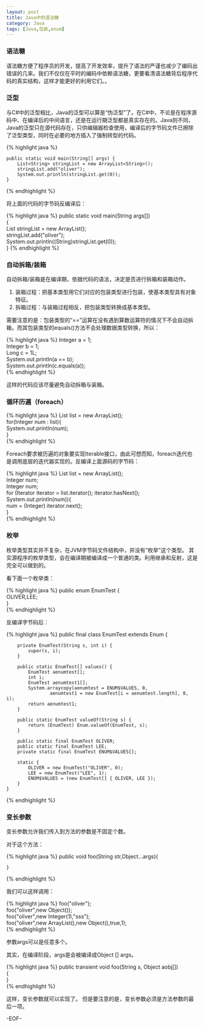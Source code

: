 ```yaml
---
layout: post
title: Java中的语法糖
category: Java
tags: [Java,包装,enum]
---
```


### 语法糖

语法糖方便了程序员的开发，提高了开发效率，提升了语法的严谨也减少了编码出错误的几率。我们不仅仅在平时的编码中依赖语法糖，更要看清语法糖背后程序代码的真实结构，这样才能更好的利用它们。。


### 泛型

与C#中的泛型相比，Java的泛型可以算是“伪泛型”了。在C#中，不论是在程序源码中、在编译后的中间语言，还是在运行期泛型都是真实存在的。Java则不同，Java的泛型只在源代码存在，只供编辑器检查使用，编译后的字节码文件已擦除了泛型类型，同时在必要的地方插入了强制转型的代码。

{% highlight java %}

    public static void main(String[] args) {  
        List<String> stringList = new ArrayList<String>();  
        stringList.add("oliver");  
        System.out.println(stringList.get(0));  
    }  
{% endhighlight %}

将上面的代码的字节码反编译后：

{% highlight java %}
    public static void main(String args[])  
    {  
        List stringList = new ArrayList();  
        stringList.add("oliver");  
        System.out.println((String)stringList.get(0));  
    } 
{% endhighlight %}

### 自动拆箱/装箱

自动拆箱/装箱是在编译期，依据代码的语法，决定是否进行拆箱和装箱动作。
1. 装箱过程：把基本类型用它们对应的包装类型进行包装，使基本类型具有对象特征。
2. 拆箱过程：与装箱过程相反，把包装类型转换成基本类型。

需要注意的是：包装类型的“==”运算在没有遇到算数运算符的情况下不会自动拆箱，而其包装类型的equals()方法不会处理数据类型转换，所以：

{% highlight java %}
    Integer a = 1;  
    Integer b = 1;  
    Long c = 1L;  
    System.out.println(a == b);  
    System.out.println(c.equals(a));  
{% endhighlight %}

这样的代码应该尽量避免自动拆箱与装箱。

### 循环历遍（foreach）

{% highlight java %}
    List<Integer> list = new ArrayList<Integer>();  
    for(Integer num : list){  
        System.out.println(num);  
    }  
{% endhighlight %}

Foreach要求被历遍的对象要实现Iterable接口，由此可想而知，foreach迭代也是调用底层的迭代器实现的。反编译上面源码的字节码：

{% highlight java %}
    List list = new ArrayList();  
    Integer num;  
    Integer num;  
    for (Iterator iterator = list.iterator(); iterator.hasNext(); System.out.println(num)){  
        num = (Integer) iterator.next();  
    }  
{% endhighlight %}

### 枚举

枚举类型其实并不复杂，在JVM字节码文件结构中，并没有“枚举”这个类型。
其实源程序的枚举类型，会在编译期被编译成一个普通的类。利用继承和反射，这是完全可以做到的。

看下面一个枚举类：

{% highlight java %}
    public enum EnumTest {  
        OLIVER,LEE;  
    }  
{% endhighlight %}

反编译字节码后：

{% highlight java %}
    public final class EnumTest extends Enum {  
      
        private EnumTest(String s, int i) {  
            super(s, i);  
        }  
      
        public static EnumTest[] values() {  
            EnumTest aenumtest[];  
            int i;  
            EnumTest aenumtest1[];  
            System.arraycopy(aenumtest = ENUM$VALUES, 0,  
                    aenumtest1 = new EnumTest[i = aenumtest.length], 0, i);  
            return aenumtest1;  
        }  
      
        public static EnumTest valueOf(String s) {  
            return (EnumTest) Enum.valueOf(EnumTest, s);  
        }  
      
        public static final EnumTest OLIVER;  
        public static final EnumTest LEE;  
        private static final EnumTest ENUM$VALUES[];  
      
        static {  
            OLIVER = new EnumTest("OLIVER", 0);  
            LEE = new EnumTest("LEE", 1);  
            ENUM$VALUES = (new EnumTest[] { OLIVER, LEE });  
        }  
    } 
{% endhighlight %}

### 变长参数

变长参数允许我们传入到方法的参数是不固定个数。

对于这个方法：

{% highlight java %}
    public void foo(String str,Object...args){  
      
    }  
{% endhighlight %}

我们可以这样调用：

{% highlight java %}
    foo("oliver");  
    foo("oliver",new Object());  
    foo("oliver",new Integer(1),"sss");  
    foo("oliver",new ArrayList(),new Object(),true,1);  
{% endhighlight %}

参数args可以是任意多个。
       
其实，在编译阶段，args是会被编译成Object [] args。

{% highlight java %}
    public transient void foo(String s, Object aobj[])  
    {  
    }  
{% endhighlight %}

这样，变长参数就可以实现了。
但是要注意的是，变长参数必须是方法参数的最后一项。

-EOF-
